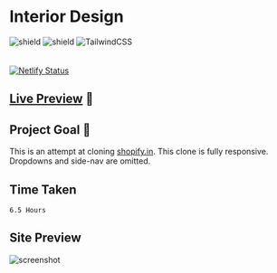 # Interior Design

![shield](https://img.shields.io/badge/HTML5-E34F26?style=for-the-badge&logo=html5&logoColor=white) ![shield](https://img.shields.io/badge/CSS3-1572B6?style=for-the-badge&logo=css3&logoColor=white) ![TailwindCSS](https://img.shields.io/badge/tailwindcss-%2338B2AC.svg?style=for-the-badge&logo=tailwind-css&logoColor=white)
<br>
<br>
<br>
[![Netlify Status](https://api.netlify.com/api/v1/badges/8f4a5da4-9d1f-4271-bcb1-048a2bfce438/deploy-status)](https://app.netlify.com/sites/cloneshopify-in/deploys)

## [Live Preview](https://cloneshopify-in.netlify.app/) :link:

## Project Goal :dart:

This is an attempt at cloning [shopify.in](hhttps://www.shopify.in/). This clone is fully responsive. Dropdowns and side-nav are omitted.

## Time Taken

```
6.5 Hours

```

## Site Preview

![screenshot](./images/screen-shot.png)
